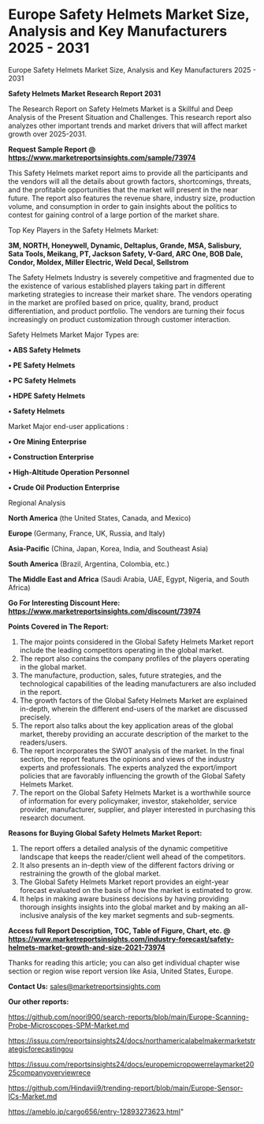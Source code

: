 # Europe Safety Helmets Market Size, Analysis and Key Manufacturers 2025 - 2031
Europe Safety Helmets Market Size, Analysis and Key Manufacturers 2025 - 2031

<strong>Safety Helmets Market Research Report 2031</strong>

The Research Report on Safety Helmets Market is a Skillful and Deep Analysis of the Present Situation and Challenges. This research report also analyzes other important trends and market drivers that will affect market growth over 2025-2031.

<strong>Request Sample Report @ <a href=https://www.marketreportsinsights.com/sample/73974>https://www.marketreportsinsights.com/sample/73974</a></strong>

This Safety Helmets market report aims to provide all the participants and the vendors will all the details about growth factors, shortcomings, threats, and the profitable opportunities that the market will present in the near future. The report also features the revenue share, industry size, production volume, and consumption in order to gain insights about the politics to contest for gaining control of a large portion of the market share.

Top Key Players in the Safety Helmets Market:

<strong>3M, NORTH, Honeywell, Dynamic, Deltaplus, Grande, MSA, Salisbury, Sata Tools, Meikang, PT, Jackson Safety, V-Gard, ARC One, BOB Dale, Condor, Moldex, Miller Electric, Weld Decal, Sellstrom</strong>

The Safety Helmets Industry is severely competitive and fragmented due to the existence of various established players taking part in different marketing strategies to increase their market share. The vendors operating in the market are profiled based on price, quality, brand, product differentiation, and product portfolio. The vendors are turning their focus increasingly on product customization through customer interaction.

Safety Helmets Market Major Types are:

<strong>• ABS Safety Helmets

• PE Safety Helmets

• PC Safety Helmets

• HDPE Safety Helmets

• Safety Helmets</strong>

Market Major end-user applications :

<strong>• Ore Mining Enterprise

• Construction Enterprise

• High-Altitude Operation Personnel

• Crude Oil Production Enterprise</strong>

Regional Analysis

</u><strong><b>North America</b></strong> (the United States, Canada, and Mexico)

<strong><b>Europe </b></strong>(Germany, France, UK, Russia, and Italy)

<strong><b>Asia-Pacific</b></strong> (China, Japan, Korea, India, and Southeast Asia)

<strong><b>South America</b></strong> (Brazil, Argentina, Colombia, etc.)

<strong><b>The Middle East and Africa</b></strong> (Saudi Arabia, UAE, Egypt, Nigeria, and South Africa)

<strong>Go For Interesting Discount Here: <a href=https://www.marketreportsinsights.com/discount/73974>https://www.marketreportsinsights.com/discount/73974</a></strong>

<strong>Points Covered in The Report:</strong>
<ol>
  <li>The major points considered in the Global Safety Helmets Market report include the leading competitors operating in the global market.</li>
  <li>The report also contains the company profiles of the players operating in the global market.</li>
  <li>The manufacture, production, sales, future strategies, and the technological capabilities of the leading manufacturers are also included in the report.</li>
  <li>The growth factors of the Global Safety Helmets Market are explained in-depth, wherein the different end-users of the market are discussed precisely.</li>
  <li>The report also talks about the key application areas of the global market, thereby providing an accurate description of the market to the readers/users.</li>
  <li>The report incorporates the SWOT analysis of the market. In the final section, the report features the opinions and views of the industry experts and professionals. The experts analyzed the export/import policies that are favorably influencing the growth of the Global Safety Helmets Market.</li>
  <li>The report on the Global Safety Helmets Market is a worthwhile source of information for every policymaker, investor, stakeholder, service provider, manufacturer, supplier, and player interested in purchasing this research document.</li>
</ol>
<strong>Reasons for Buying Global Safety Helmets Market Report:</strong>

<ol>
  <li>The report offers a detailed analysis of the dynamic competitive landscape that keeps the reader/client well ahead of the competitors.</li>
  <li>It also presents an in-depth view of the different factors driving or restraining the growth of the global market.</li>
  <li>The Global Safety Helmets Market report provides an eight-year forecast evaluated on the basis of how the market is estimated to grow.</li>
  <li>It helps in making aware business decisions by having providing thorough insights insights into the global market and by making an all-inclusive analysis of the key market segments and sub-segments.</li>
</ol>
<strong>Access full Report Description, TOC, Table of Figure, Chart, etc. @ <a href=https://www.marketreportsinsights.com/industry-forecast/safety-helmets-market-growth-and-size-2021-73974>https://www.marketreportsinsights.com/industry-forecast/safety-helmets-market-growth-and-size-2021-73974</a></strong>


Thanks for reading this article; you can also get individual chapter wise section or region wise report version like Asia, United States, Europe.

<strong>Contact Us:</strong>
sales@marketreportsinsights.com

<strong>Our other reports:</strong>

<a href=https://github.com/noori900/search-reports/blob/main/Europe-Scanning-Probe-Microscopes-SPM-Market.md>https://github.com/noori900/search-reports/blob/main/Europe-Scanning-Probe-Microscopes-SPM-Market.md</a>

<a href=https://issuu.com/reportsinsights24/docs/northamericalabelmakermarketstrategicforecastingou>https://issuu.com/reportsinsights24/docs/northamericalabelmakermarketstrategicforecastingou</a>

<a href=https://issuu.com/reportsinsights24/docs/europemicropowerrelaymarket2025companyoverviewrece>https://issuu.com/reportsinsights24/docs/europemicropowerrelaymarket2025companyoverviewrece</a>

<a href=https://github.com/Hindavii9/trending-report/blob/main/Europe-Sensor-ICs-Market.md>https://github.com/Hindavii9/trending-report/blob/main/Europe-Sensor-ICs-Market.md</a>

<a href=https://ameblo.jp/cargo656/entry-12893273623.html>https://ameblo.jp/cargo656/entry-12893273623.html</a>"

